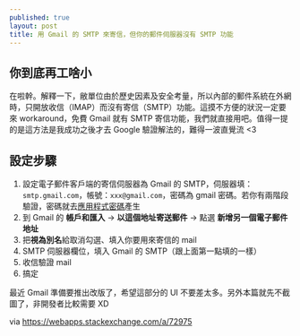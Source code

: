 ```yaml
---
published: true
layout: post
title: 用 Gmail 的 SMTP 來寄信，但你的郵件伺服器沒有 SMTP 功能
---
```

## 你到底再工啥小

在啦幹。解釋一下，敝單位由於歷史因素及安全考量，所以內部的郵件系統在外網時，只開放收信（IMAP）而沒有寄信（SMTP）功能。這摸不方便的狀況一定要來 workaround，免費 Gmail 就有 SMTP 寄信功能，我們就直接用吧。值得一提的是這方法是我成功之後才去 Google 驗證解法的，難得一波直覺流 <3

## 設定步驟

1. 設定電子郵件客戶端的寄信伺服器為 Gmail 的 SMTP，伺服器填：`smtp.gmail.com`，帳號：`xxx@gmail.com`，密碼為 gmail 密碼。若你有兩階段驗證，密碼就去[應用程式密碼][2-factor]產生
2. 到 Gmail 的 **帳戶和匯入** -> **以這個地址寄送郵件** -> 點選 **新增另一個電子郵件地址**
3. 把**視為別名**給取消勾選、填入你要用來寄信的 mail
5. SMTP 伺服器欄位，填入 Gmail 的 SMTP（跟上面第一點填的一樣）
6. 收信驗證 mail
7. 搞定

最近 Gmail 準備要推出改版了，希望這部分的 UI 不要差太多。另外本篇就先不截圖了，非開發者比較需要 XD

via https://webapps.stackexchange.com/a/72975

[2-factor]: https://myaccount.google.com/apppasswords
